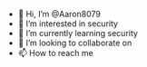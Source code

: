 - 👋 Hi, I’m @Aaron8079
- 👀 I’m interested in security
- 🌱 I’m currently learning security
- 💞️ I’m looking to collaborate on 
- 📫 How to reach me 

<!---
Aaron8079/Aaron8079 is a ✨ special ✨ repository because its `README.md` (this file) appears on your GitHub profile.
You can click the Preview link to take a look at your changes.
--->
